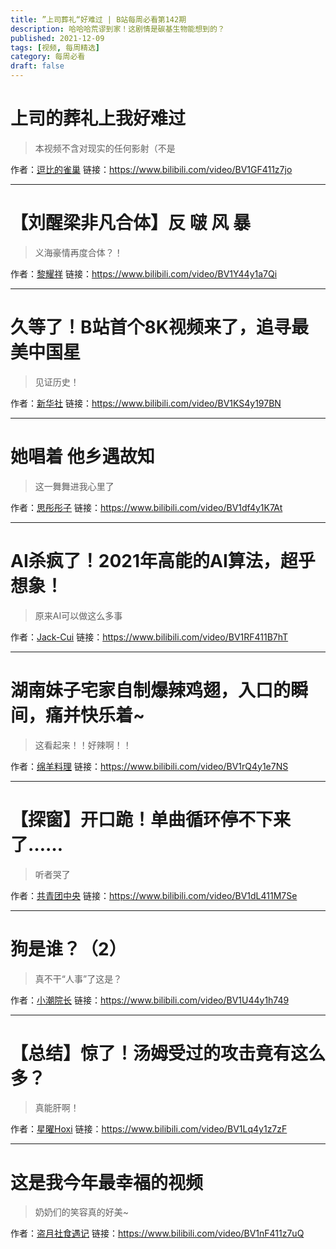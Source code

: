 ```yaml
---
title: ”上司葬礼“好难过 | B站每周必看第142期
description: 哈哈哈荒谬到家！这剧情是碳基生物能想到的？
published: 2021-12-09
tags: [视频, 每周精选]
category: 每周必看
draft: false
---
```


# 上司的葬礼上我好难过
> 本视频不含对现实的任何影射（不是

作者：[逗比的雀巢](https://space.bilibili.com/5294454)
链接：https://www.bilibili.com/video/BV1GF411z7jo

---

# 【刘醒梁非凡合体】反 啵 风 暴
> 义海豪情再度合体？！

作者：[黎耀祥](https://space.bilibili.com/1771838138)
链接：https://www.bilibili.com/video/BV1Y44y1a7Qi

---

# 久等了！B站首个8K视频来了，追寻最美中国星
> 见证历史！

作者：[新华社](https://space.bilibili.com/473837611)
链接：https://www.bilibili.com/video/BV1KS4y197BN

---

# 她唱着 他乡遇故知
> 这一舞舞进我心里了

作者：[思彤彤子](https://space.bilibili.com/454950379)
链接：https://www.bilibili.com/video/BV1df4y1K7At

---

# AI杀疯了！2021年高能的AI算法，超乎想象！
> 原来AI可以做这么多事

作者：[Jack-Cui](https://space.bilibili.com/331507846)
链接：https://www.bilibili.com/video/BV1RF411B7hT

---

# 湖南妹子宅家自制爆辣鸡翅，入口的瞬间，痛并快乐着~
> 这看起来！！好辣啊！！

作者：[绵羊料理](https://space.bilibili.com/18202105)
链接：https://www.bilibili.com/video/BV1rQ4y1e7NS

---

# 【探窗】开口跪！单曲循环停不下来了……
> 听者哭了

作者：[共青团中央](https://space.bilibili.com/20165629)
链接：https://www.bilibili.com/video/BV1dL411M7Se

---

# 狗是谁？（2）
> 真不干“人事”了这是？

作者：[小潮院长](https://space.bilibili.com/5970160)
链接：https://www.bilibili.com/video/BV1U44y1h749

---

# 【总结】惊了！汤姆受过的攻击竟有这么多？
> 真能肝啊！

作者：[星曜Hoxi](https://space.bilibili.com/249371107)
链接：https://www.bilibili.com/video/BV1Lq4y1z7zF

---

# 这是我今年最幸福的视频
> 奶奶们的笑容真的好美~

作者：[盗月社食遇记](https://space.bilibili.com/99157282)
链接：https://www.bilibili.com/video/BV1nF411z7uQ

